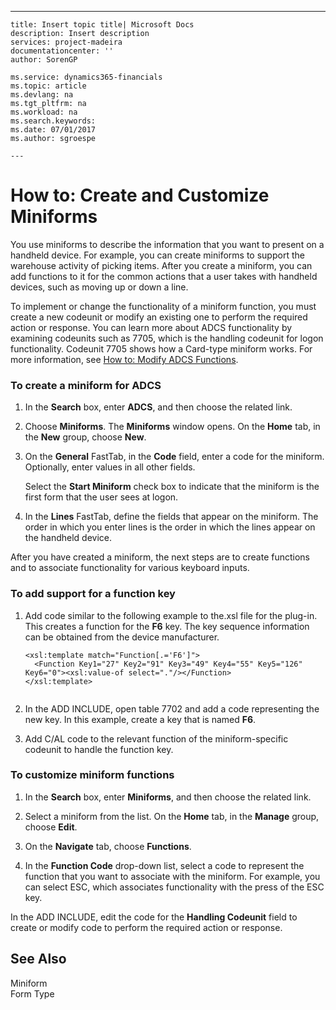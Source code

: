 ---
    title: Insert topic title| Microsoft Docs
    description: Insert description
    services: project-madeira
    documentationcenter: ''
    author: SorenGP

    ms.service: dynamics365-financials
    ms.topic: article
    ms.devlang: na
    ms.tgt_pltfrm: na
    ms.workload: na
    ms.search.keywords:
    ms.date: 07/01/2017
    ms.author: sgroespe

    ---
# How to: Create and Customize Miniforms
You use miniforms to describe the information that you want to present on a handheld device. For example, you can create miniforms to support the warehouse activity of picking items. After you create a miniform, you can add functions to it for the common actions that a user takes with handheld devices, such as moving up or down a line.  
  
 To implement or change the functionality of a miniform function, you must create a new codeunit or modify an existing one to perform the required action or response. You can learn more about ADCS functionality by examining codeunits such as 7705, which is the handling codeunit for logon functionality. Codeunit 7705 shows how a Card-type miniform works. For more information, see [How to: Modify ADCS Functions](../FullExperience/How%20to:%20Modify%20ADCS%20Functions.md).  
  
### To create a miniform for ADCS  
  
1.  In the **Search** box, enter **ADCS**, and then choose the related link.  
  
2.  Choose **Miniforms**. The **Miniforms** window opens. On the **Home** tab, in the **New** group, choose **New**.  
  
3.  On the **General** FastTab, in the **Code** field, enter a code for the miniform. Optionally, enter values in all other fields.  
  
     Select the **Start Miniform** check box to indicate that the miniform is the first form that the user sees at logon.  
  
4.  In the **Lines** FastTab, define the fields that appear on the miniform. The order in which you enter lines is the order in which the lines appear on the handheld device.  
  
 After you have created a miniform, the next steps are to create functions and to associate functionality for various keyboard inputs.  
  
### To add support for a function key  
  
1.  Add code similar to the following example to the.xsl file for the plug-in. This creates a function for the **F6** key. The key sequence information can be obtained from the device manufacturer.  
  
    ```  
    <xsl:template match="Function[.='F6']">  
      <Function Key1="27" Key2="91" Key3="49" Key4="55" Key5="126" Key6="0"><xsl:value-of select="."/></Function>  
    </xsl:template>  
  
    ```  
  
2.  In the ADD INCLUDE<!--[!INCLUDE[nav_dev_long](../../includes/nav_dev_long_md.md)]-->, open table 7702 and add a code representing the new key. In this example, create a key that is named **F6**.  
  
3.  Add C\/AL code to the relevant function of the miniform-specific codeunit to handle the function key.  
  
### To customize miniform functions  
  
1.  In the **Search** box, enter **Miniforms**, and then choose the related link.  
  
2.  Select a miniform from the list. On the **Home** tab, in the **Manage** group, choose **Edit**.  
  
3.  On the **Navigate** tab, choose **Functions**.  
  
4.  In the **Function Code** drop-down list, select a code to represent the function that you want to associate with the miniform. For example, you can select ESC, which associates functionality with the press of the ESC key.  
  
 In the ADD INCLUDE<!--[!INCLUDE[nav_dev_short](../../includes/nav_dev_short_md.md)]-->, edit the code for the **Handling Codeunit** field to create or modify code to perform the required action or response.  
  
## See Also  
 Miniform   
 Form Type